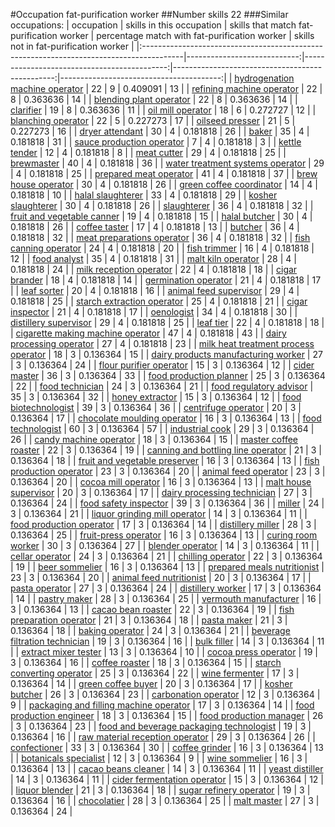 #Occupation fat-purification worker
##Number skills 22
###Similar occupations:
| occupation                                                                              |   skills in this occupation |   skills that match fat-purification worker |   percentage match with fat-purification worker |   skills not in fat-purification worker |
|:----------------------------------------------------------------------------------------|----------------------------:|--------------------------------------------:|------------------------------------------------:|----------------------------------------:|
| [hydrogenation machine operator](hydrogenation_machine_operator.md)                     |                          22 |                                           9 |                                        0.409091 |                                      13 |
| [refining machine operator](refining_machine_operator.md)                               |                          22 |                                           8 |                                        0.363636 |                                      14 |
| [blending plant operator](blending_plant_operator.md)                                   |                          22 |                                           8 |                                        0.363636 |                                      14 |
| [clarifier](clarifier.md)                                                               |                          19 |                                           8 |                                        0.363636 |                                      11 |
| [oil mill operator](oil_mill_operator.md)                                               |                          18 |                                           6 |                                        0.272727 |                                      12 |
| [blanching operator](blanching_operator.md)                                             |                          22 |                                           5 |                                        0.227273 |                                      17 |
| [oilseed presser](oilseed_presser.md)                                                   |                          21 |                                           5 |                                        0.227273 |                                      16 |
| [dryer attendant](dryer_attendant.md)                                                   |                          30 |                                           4 |                                        0.181818 |                                      26 |
| [baker](baker.md)                                                                       |                          35 |                                           4 |                                        0.181818 |                                      31 |
| [sauce production operator](sauce_production_operator.md)                               |                           7 |                                           4 |                                        0.181818 |                                       3 |
| [kettle tender](kettle_tender.md)                                                       |                          12 |                                           4 |                                        0.181818 |                                       8 |
| [meat cutter](meat_cutter.md)                                                           |                          29 |                                           4 |                                        0.181818 |                                      25 |
| [brewmaster](brewmaster.md)                                                             |                          40 |                                           4 |                                        0.181818 |                                      36 |
| [water treatment systems operator](water_treatment_systems_operator.md)                 |                          29 |                                           4 |                                        0.181818 |                                      25 |
| [prepared meat operator](prepared_meat_operator.md)                                     |                          41 |                                           4 |                                        0.181818 |                                      37 |
| [brew house operator](brew_house_operator.md)                                           |                          30 |                                           4 |                                        0.181818 |                                      26 |
| [green coffee coordinator](green coffee coordinator.md)                                 |                          14 |                                           4 |                                        0.181818 |                                      10 |
| [halal slaughterer](halal_slaughterer.md)                                               |                          33 |                                           4 |                                        0.181818 |                                      29 |
| [kosher slaughterer](kosher_slaughterer.md)                                             |                          30 |                                           4 |                                        0.181818 |                                      26 |
| [slaughterer](slaughterer.md)                                                           |                          36 |                                           4 |                                        0.181818 |                                      32 |
| [fruit and vegetable canner](fruit_and_vegetable_canner.md)                             |                          19 |                                           4 |                                        0.181818 |                                      15 |
| [halal butcher](halal_butcher.md)                                                       |                          30 |                                           4 |                                        0.181818 |                                      26 |
| [coffee taster](coffee_taster.md)                                                       |                          17 |                                           4 |                                        0.181818 |                                      13 |
| [butcher](butcher.md)                                                                   |                          36 |                                           4 |                                        0.181818 |                                      32 |
| [meat preparations operator](meat_preparations_operator.md)                             |                          36 |                                           4 |                                        0.181818 |                                      32 |
| [fish canning operator](fish_canning_operator.md)                                       |                          24 |                                           4 |                                        0.181818 |                                      20 |
| [fish trimmer](fish_trimmer.md)                                                         |                          16 |                                           4 |                                        0.181818 |                                      12 |
| [food analyst](food_analyst.md)                                                         |                          35 |                                           4 |                                        0.181818 |                                      31 |
| [malt kiln operator](malt_kiln_operator.md)                                             |                          28 |                                           4 |                                        0.181818 |                                      24 |
| [milk reception operator](milk_reception_operator.md)                                   |                          22 |                                           4 |                                        0.181818 |                                      18 |
| [cigar brander](cigar_brander.md)                                                       |                          18 |                                           4 |                                        0.181818 |                                      14 |
| [germination operator](germination_operator.md)                                         |                          21 |                                           4 |                                        0.181818 |                                      17 |
| [leaf sorter](leaf_sorter.md)                                                           |                          20 |                                           4 |                                        0.181818 |                                      16 |
| [animal feed supervisor](animal_feed_supervisor.md)                                     |                          29 |                                           4 |                                        0.181818 |                                      25 |
| [starch extraction operator](starch_extraction_operator.md)                             |                          25 |                                           4 |                                        0.181818 |                                      21 |
| [cigar inspector](cigar_inspector.md)                                                   |                          21 |                                           4 |                                        0.181818 |                                      17 |
| [oenologist](oenologist.md)                                                             |                          34 |                                           4 |                                        0.181818 |                                      30 |
| [distillery supervisor](distillery_supervisor.md)                                       |                          29 |                                           4 |                                        0.181818 |                                      25 |
| [leaf tier](leaf_tier.md)                                                               |                          22 |                                           4 |                                        0.181818 |                                      18 |
| [cigarette making machine operator](cigarette_making_machine_operator.md)               |                          47 |                                           4 |                                        0.181818 |                                      43 |
| [dairy processing operator](dairy_processing_operator.md)                               |                          27 |                                           4 |                                        0.181818 |                                      23 |
| [milk heat treatment process operator](milk_heat_treatment_process_operator.md)         |                          18 |                                           3 |                                        0.136364 |                                      15 |
| [dairy products manufacturing worker](dairy_products_manufacturing_worker.md)           |                          27 |                                           3 |                                        0.136364 |                                      24 |
| [flour purifier operator](flour_purifier_operator.md)                                   |                          15 |                                           3 |                                        0.136364 |                                      12 |
| [cider master](cider_master.md)                                                         |                          36 |                                           3 |                                        0.136364 |                                      33 |
| [food production planner](food_production_planner.md)                                   |                          25 |                                           3 |                                        0.136364 |                                      22 |
| [food technician](food_technician.md)                                                   |                          24 |                                           3 |                                        0.136364 |                                      21 |
| [food regulatory advisor](food_regulatory_advisor.md)                                   |                          35 |                                           3 |                                        0.136364 |                                      32 |
| [honey extractor](honey_extractor.md)                                                   |                          15 |                                           3 |                                        0.136364 |                                      12 |
| [food biotechnologist](food_biotechnologist.md)                                         |                          39 |                                           3 |                                        0.136364 |                                      36 |
| [centrifuge operator](centrifuge_operator.md)                                           |                          20 |                                           3 |                                        0.136364 |                                      17 |
| [chocolate moulding operator](chocolate_moulding_operator.md)                           |                          16 |                                           3 |                                        0.136364 |                                      13 |
| [food technologist](food_technologist.md)                                               |                          60 |                                           3 |                                        0.136364 |                                      57 |
| [industrial cook](industrial_cook.md)                                                   |                          29 |                                           3 |                                        0.136364 |                                      26 |
| [candy machine operator](candy_machine_operator.md)                                     |                          18 |                                           3 |                                        0.136364 |                                      15 |
| [master coffee roaster](master_coffee_roaster.md)                                       |                          22 |                                           3 |                                        0.136364 |                                      19 |
| [canning and bottling line operator](canning_and_bottling_line_operator.md)             |                          21 |                                           3 |                                        0.136364 |                                      18 |
| [fruit and vegetable preserver](fruit_and_vegetable_preserver.md)                       |                          16 |                                           3 |                                        0.136364 |                                      13 |
| [fish production operator](fish_production_operator.md)                                 |                          23 |                                           3 |                                        0.136364 |                                      20 |
| [animal feed operator](animal_feed_operator.md)                                         |                          23 |                                           3 |                                        0.136364 |                                      20 |
| [cocoa mill operator](cocoa_mill_operator.md)                                           |                          16 |                                           3 |                                        0.136364 |                                      13 |
| [malt house supervisor](malt_house_supervisor.md)                                       |                          20 |                                           3 |                                        0.136364 |                                      17 |
| [dairy processing technician](dairy_processing_technician.md)                           |                          27 |                                           3 |                                        0.136364 |                                      24 |
| [food safety inspector](food_safety_inspector.md)                                       |                          39 |                                           3 |                                        0.136364 |                                      36 |
| [miller](miller.md)                                                                     |                          24 |                                           3 |                                        0.136364 |                                      21 |
| [liquor grinding mill operator](liquor_grinding_mill_operator.md)                       |                          14 |                                           3 |                                        0.136364 |                                      11 |
| [food production operator](food_production_operator.md)                                 |                          17 |                                           3 |                                        0.136364 |                                      14 |
| [distillery miller](distillery_miller.md)                                               |                          28 |                                           3 |                                        0.136364 |                                      25 |
| [fruit-press operator](fruit-press_operator.md)                                         |                          16 |                                           3 |                                        0.136364 |                                      13 |
| [curing room worker](curing_room_worker.md)                                             |                          30 |                                           3 |                                        0.136364 |                                      27 |
| [blender operator](blender_operator.md)                                                 |                          14 |                                           3 |                                        0.136364 |                                      11 |
| [cellar operator](cellar_operator.md)                                                   |                          24 |                                           3 |                                        0.136364 |                                      21 |
| [chilling operator](chilling_operator.md)                                               |                          22 |                                           3 |                                        0.136364 |                                      19 |
| [beer sommelier](beer_sommelier.md)                                                     |                          16 |                                           3 |                                        0.136364 |                                      13 |
| [prepared meals nutritionist](prepared_meals_nutritionist.md)                           |                          23 |                                           3 |                                        0.136364 |                                      20 |
| [animal feed nutritionist](animal_feed_nutritionist.md)                                 |                          20 |                                           3 |                                        0.136364 |                                      17 |
| [pasta operator](pasta_operator.md)                                                     |                          27 |                                           3 |                                        0.136364 |                                      24 |
| [distillery worker](distillery_worker.md)                                               |                          17 |                                           3 |                                        0.136364 |                                      14 |
| [pastry maker](pastry_maker.md)                                                         |                          28 |                                           3 |                                        0.136364 |                                      25 |
| [vermouth manufacturer](vermouth_manufacturer.md)                                       |                          16 |                                           3 |                                        0.136364 |                                      13 |
| [cacao bean roaster](cacao_bean_roaster.md)                                             |                          22 |                                           3 |                                        0.136364 |                                      19 |
| [fish preparation operator](fish_preparation_operator.md)                               |                          21 |                                           3 |                                        0.136364 |                                      18 |
| [pasta maker](pasta_maker.md)                                                           |                          21 |                                           3 |                                        0.136364 |                                      18 |
| [baking operator](baking_operator.md)                                                   |                          24 |                                           3 |                                        0.136364 |                                      21 |
| [beverage filtration technician](beverage_filtration_technician.md)                     |                          19 |                                           3 |                                        0.136364 |                                      16 |
| [bulk filler](bulk_filler.md)                                                           |                          14 |                                           3 |                                        0.136364 |                                      11 |
| [extract mixer tester](extract_mixer_tester.md)                                         |                          13 |                                           3 |                                        0.136364 |                                      10 |
| [cocoa press operator](cocoa_press_operator.md)                                         |                          19 |                                           3 |                                        0.136364 |                                      16 |
| [coffee roaster](coffee_roaster.md)                                                     |                          18 |                                           3 |                                        0.136364 |                                      15 |
| [starch converting operator](starch_converting_operator.md)                             |                          25 |                                           3 |                                        0.136364 |                                      22 |
| [wine fermenter](wine_fermenter.md)                                                     |                          17 |                                           3 |                                        0.136364 |                                      14 |
| [green coffee buyer](green_coffee_buyer.md)                                             |                          20 |                                           3 |                                        0.136364 |                                      17 |
| [kosher butcher](kosher_butcher.md)                                                     |                          26 |                                           3 |                                        0.136364 |                                      23 |
| [carbonation operator](carbonation_operator.md)                                         |                          12 |                                           3 |                                        0.136364 |                                       9 |
| [packaging and filling machine operator](packaging_and_filling_machine_operator.md)     |                          17 |                                           3 |                                        0.136364 |                                      14 |
| [food production engineer](food_production_engineer.md)                                 |                          18 |                                           3 |                                        0.136364 |                                      15 |
| [food production manager](food_production_manager.md)                                   |                          26 |                                           3 |                                        0.136364 |                                      23 |
| [food and beverage packaging technologist](food_and_beverage_packaging_technologist.md) |                          19 |                                           3 |                                        0.136364 |                                      16 |
| [raw material reception operator](raw_material_reception_operator.md)                   |                          29 |                                           3 |                                        0.136364 |                                      26 |
| [confectioner](confectioner.md)                                                         |                          33 |                                           3 |                                        0.136364 |                                      30 |
| [coffee grinder](coffee_grinder.md)                                                     |                          16 |                                           3 |                                        0.136364 |                                      13 |
| [botanicals specialist](botanicals_specialist.md)                                       |                          12 |                                           3 |                                        0.136364 |                                       9 |
| [wine sommelier](wine_sommelier.md)                                                     |                          16 |                                           3 |                                        0.136364 |                                      13 |
| [cacao beans cleaner](cacao_beans_cleaner.md)                                           |                          14 |                                           3 |                                        0.136364 |                                      11 |
| [yeast distiller](yeast_distiller.md)                                                   |                          14 |                                           3 |                                        0.136364 |                                      11 |
| [cider fermentation operator](cider_fermentation_operator.md)                           |                          15 |                                           3 |                                        0.136364 |                                      12 |
| [liquor blender](liquor_blender.md)                                                     |                          21 |                                           3 |                                        0.136364 |                                      18 |
| [sugar refinery operator](sugar_refinery_operator.md)                                   |                          19 |                                           3 |                                        0.136364 |                                      16 |
| [chocolatier](chocolatier.md)                                                           |                          28 |                                           3 |                                        0.136364 |                                      25 |
| [malt master](malt_master.md)                                                           |                          27 |                                           3 |                                        0.136364 |                                      24 |
